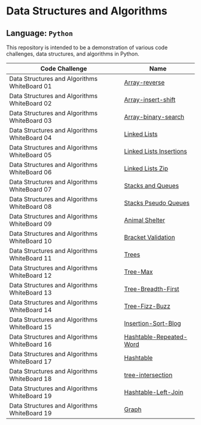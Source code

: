 # Data Structures and Algorithms

## Language: `Python`

This repository is intended to be a demonstration of various code challenges, data structures, and algorithms in Python.

|Code Challenge|Name|
--|--
|Data Structures and Algorithms WhiteBoard 01|[Array-reverse](docs/array-reverse/README.md)
|Data Structures and Algorithms WhiteBoard 02|[Array-insert-shift](docs/array-reverse/README.md)
|Data Structures and Algorithms WhiteBoard 03|[Array-binary-search](docs/array-binary-search/README.md)
|Data Structures and Algorithms WhiteBoard 04|[Linked Lists](docs/linked-list/README.md)
|Data Structures and Algorithms WhiteBoard 05|[Linked Lists Insertions](docs/linked_list_insertions/README.md)
|Data Structures and Algorithms WhiteBoard 06|[Linked Lists Zip](docs/linked_list_zip/README.md)
|Data Structures and Algorithms WhiteBoard 07|[Stacks and Queues](docs/stack_and_queue/README.md)
|Data Structures and Algorithms WhiteBoard 08|[Stacks Pseudo Queues](docs/stack_queue_pseudo/README.md)
|Data Structures and Algorithms WhiteBoard 09|[Animal Shelter](docs/stack_queue_animal_shelter/README.md)
|Data Structures and Algorithms WhiteBoard 10|[Bracket Validation](docs/stack_queue_brackets/README.md)
|Data Structures and Algorithms WhiteBoard 11|[Trees](docs/trees/README.md)
|Data Structures and Algorithms WhiteBoard 12|[Tree-Max](docs/tree_max/README.md)
|Data Structures and Algorithms WhiteBoard 13|[Tree-Breadth-First](docs/tree_breadth_first/README.md)
|Data Structures and Algorithms WhiteBoard 14|[Tree-Fizz-Buzz](docs/tree_fizz_buzz/README.md)
|Data Structures and Algorithms WhiteBoard 15|[Insertion-Sort-Blog](sorting/insertion/Blog.md)
|Data Structures and Algorithms WhiteBoard 16|[Hashtable-Repeated-Word](docs/hashtable_repeated_word/README.md)
|Data Structures and Algorithms WhiteBoard 17|[Hashtable](docs/hashtable/README.md)
|Data Structures and Algorithms WhiteBoard 18|[tree-intersection](docs/tree_intersection/README.md)
|Data Structures and Algorithms WhiteBoard 19|[Hashtable-Left-Join](docs/hashtable_left_join/README.md)
|Data Structures and Algorithms WhiteBoard 19|[Graph](docs/grap/README.md)
